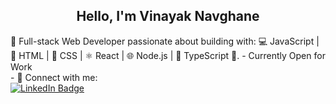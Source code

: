 <h2 align="center">
Hello, I'm Vinayak Navghane
</h2> 
🚀 Full-stack Web Developer passionate about building with: 💻 JavaScript | 🔧 HTML | 🎨 CSS | ⚛️ React | 🌐 Node.js | 📘 TypeScript 🚀.
- Currently Open for Work<br/>
- 🤝 Connect with me:<br/>

 <a href="https://www.linkedin.com/in/vinayaknavghane/">
    <img src="https://img.shields.io/badge/LinkedIn-blue?style=for-the-badge&logo=linkedin&logoColor=white" alt="LinkedIn Badge"/>
  </a>



